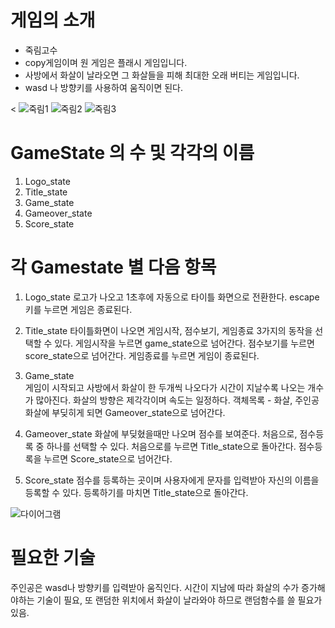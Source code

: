 # 게임의 소개
- 죽림고수
- copy게임이며 원 게임은 플래시 게임입니다.
- 사방에서 화살이 날라오면 그 화살들을 피해 최대한 오래 버티는 게임입니다. 
- wasd 나 방향키를 사용하여 움직이면 된다.

<
![죽림1](https://user-images.githubusercontent.com/70653452/94156102-a7c06f00-feba-11ea-91d8-fdcb54d4ef01.PNG)
![죽림2](https://user-images.githubusercontent.com/70653452/94156116-aa22c900-feba-11ea-83de-24af7ee4ea11.PNG)
![죽림3](https://user-images.githubusercontent.com/70653452/94156120-aabb5f80-feba-11ea-88e4-d193c76266ab.PNG)
>

# GameState 의 수 및 각각의 이름
1. Logo_state
2. Title_state
3. Game_state
4. Gameover_state
5. Score_state

# 각 Gamestate 별 다음 항목
1. Logo_state 
 로고가 나오고 1초후에 자동으로 타이틀 화면으로 전환한다.
 escape키를 누르면 게임은 종료된다. 

2. Title_state
 타이틀화면이 나오면 게임시작, 점수보기, 게임종료 3가지의 동작을 선택할 수 있다.
 게임시작을 누르면 game_state으로 넘어간다.
 점수보기를 누르면 score_state으로 넘어간다.
 게임종료를 누르면 게임이 종료된다.

3. Game_state  
 게임이 시작되고 사방에서 화살이 한 두개씩 나오다가 시간이 지날수록 나오는 개수가 많아진다. 화살의 방향은 제각각이며 속도는 일정하다. 
 객체목록 - 화살, 주인공
 화살에 부딪히게 되면 Gameover_state으로 넘어간다.

4. Gameover_state
 화살에 부딪혔을때만 나오며 점수를 보여준다. 처음으로, 점수등록 중 하나를 선택할 수 있다.
처음으로를 누르면 Title_state으로 돌아간다.
점수등록을 누르면 Score_state으로 넘어간다.  

5. Score_state
 점수를 등록하는 곳이며 사용자에게 문자를 입력받아 자신의 이름을 등록할 수 있다. 
등록하기를 마치면 Title_state으로 돌아간다. 

![다이어그램](https://user-images.githubusercontent.com/70653452/94165296-07237c80-fec5-11ea-9a99-f59fddb0869b.png)
# 필요한 기술
 주인공은 wasd나 방향키를 입력받아 움직인다.
 시간이 지남에 따라 화살의 수가 증가해야하는 기술이 필요,
 또 랜덤한 위치에서 화살이 날라와야 하므로 랜덤함수를 쓸 필요가 있음.
